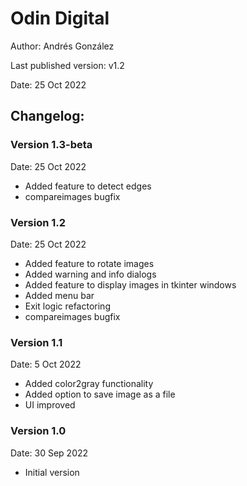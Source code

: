 # Odin Digital
Author: Andrés González

Last published version: v1.2

Date: 25 Oct 2022

## Changelog:

### Version 1.3-beta
Date: 25 Oct 2022
- Added feature to detect edges
- compareimages bugfix
### Version 1.2
Date: 25 Oct 2022
- Added feature to rotate images
- Added warning and info dialogs
- Added feature to display images in tkinter windows
- Added menu bar
- Exit logic refactoring
- compareimages bugfix

### Version 1.1
Date: 5 Oct 2022
- Added color2gray functionality
- Added option to save image as a file
- UI improved

### Version 1.0
Date: 30 Sep 2022
- Initial version
